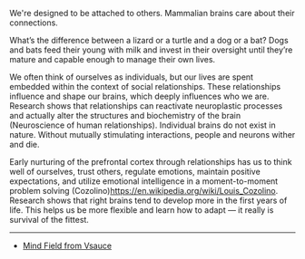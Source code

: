 We're designed to be attached to others. Mammalian brains care about their connections.

What’s the difference between a lizard or a turtle and a dog or a bat? Dogs and bats feed their young with milk and invest in their oversight until they’re mature and capable enough to manage their own lives.

We often think of ourselves as individuals, but our lives are spent embedded within the context of social relationships. These relationships influence and shape our brains, which deeply influences who we are. Research shows that relationships can reactivate neuroplastic processes and actually alter the structures and biochemistry of the brain (Neuroscience of human relationships). Individual brains do not exist in nature. Without mutually stimulating interactions, people and neurons wither and die.

Early nurturing of the prefrontal cortex through relationships has us to think well of ourselves, trust others, regulate emotions, maintain positive expectations, and utilize emotional intelligence in a moment-to-moment problem solving (Cozolino)https://en.wikipedia.org/wiki/Louis_Cozolino. Research shows that right brains tend to develop more in the first years of life. This helps us be more flexible and learn how to adapt — it really is survival of the fittest.

---

- [Mind Field from Vsauce](https://www.youtube.com/playlist?list=PLZRRxQcaEjA4qyEuYfAMCazlL0vQDkIj2)
